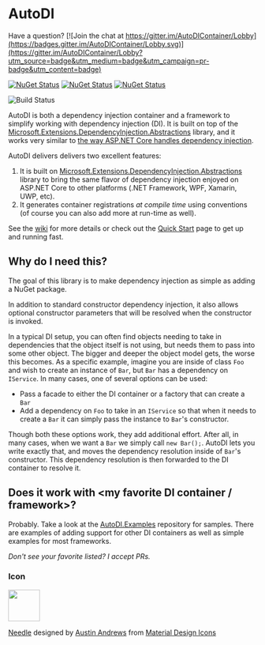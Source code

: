 # AutoDI
Have a question? [![Join the chat at https://gitter.im/AutoDIContainer/Lobby](https://badges.gitter.im/AutoDIContainer/Lobby.svg)](https://gitter.im/AutoDIContainer/Lobby?utm_source=badge&utm_medium=badge&utm_campaign=pr-badge&utm_content=badge)

[![NuGet Status](http://img.shields.io/nuget/v/AutoDI.svg?style=flat&label=AutoDI)](https://www.nuget.org/packages/AutoDI/)
[![NuGet Status](http://img.shields.io/nuget/v/AutoDI.Build.svg?style=flat&label=AutoDI.Build)](https://www.nuget.org/packages/AutoDI.Build/)
[![NuGet Status](http://img.shields.io/nuget/v/AutoDI.AspNetCore.svg?style=flat&label=AutoDI.AspNetCore)](https://www.nuget.org/packages/AutoDI.AspNetCore/)

![Build Status](https://github.com/Keboo/AutoDI/.github/workflows/dotnet.yml/badge.svg?branch=master)


AutoDI is both a dependency injection container and a framework to simplify working with dependency injection (DI). It is built on top of the [Microsoft.Extensions.DependencyInjection.Abstractions](https://www.nuget.org/packages/Microsoft.Extensions.DependencyInjection.Abstractions/) library, and it works very similar to [the way ASP.NET Core handles dependency injection](https://docs.microsoft.com/en-us/aspnet/core/fundamentals/dependency-injection).

AutoDI delivers delivers two excellent features:
1. It is built on [Microsoft.Extensions.DependencyInjection.Abstractions](https://www.nuget.org/packages/Microsoft.Extensions.DependencyInjection.Abstractions/) library to bring the same flavor of dependency injection enjoyed on ASP.NET Core to other platforms (.NET Framework, WPF, Xamarin, UWP, etc). 
2. It generates container registrations _at compile time_ using conventions (of course you can also add more at run-time as well).

See the [wiki](https://github.com/Keboo/AutoDI/wiki) for more details or check out the [Quick Start](https://github.com/Keboo/AutoDI/wiki/Quick-Start) page to get up and running fast.


## Why do I need this?

The goal of this library is to make dependency injection as simple as adding a NuGet package. 

In addition to standard constructor dependency injection, it also allows optional constructor parameters that will be resolved when the constructor is invoked.

In a typical DI setup, you can often find objects needing to take in dependencies that the object itself is not using, but needs them to pass into some other object. The bigger and deeper the object model gets, the worse this becomes. 
As a specific example, imagine you are inside of class `Foo` and wish to create an instance of `Bar`, but `Bar` has a dependency on `IService`. 
In many cases, one of several options can be used:
* Pass a facade to either the DI container or a factory that can create a `Bar`
* Add a dependency on `Foo` to take in an `IService` so that when it needs to create a `Bar` it can simply pass the instance to `Bar`'s constructor.

Though both these options work, they add additional effort. After all, in many cases, when we want a `Bar` we simply call `new Bar();`. AutoDI lets you write exactly that, and moves the dependency resolution inside of `Bar`'s constructor.
This dependency resolution is then forwarded to the DI container to resolve it.


## Does it work with <my favorite DI container / framework>?
Probably. 
Take a look at the [AutoDI.Examples](https://github.com/Keboo/AutoDI.Examples) repository for samples. There are examples of adding support for other DI containers as well as simple examples for most frameworks.

*Don't see your favorite listed? I accept PRs.*

### Icon
<img src="https://raw.github.com/Keboo/AutoDI/master/Icons/needle.png" width="64">

[Needle](https://materialdesignicons.com/icon/needle) designed by [Austin Andrews](https://thenounproject.com/prosymbols/) from [Material Design Icons](https://materialdesignicons.com/)

